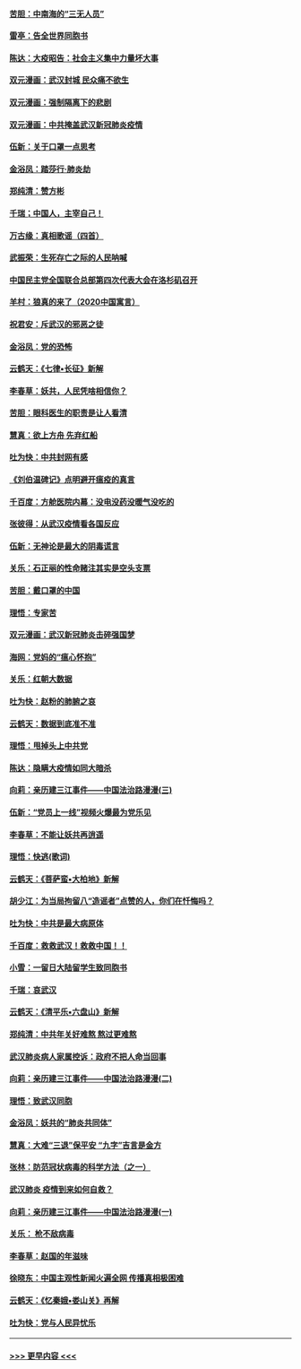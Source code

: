 #### [苦胆：中南海的“三无人员”](../pages/nsc993/n11862997.md?t=02121931) 
#### [雷亭：告全世界同胞书](../pages/nsc993/n11862572.md?t=02121931) 
#### [陈达：大疫昭告：社会主义集中力量坏大事](../pages/nsc993/n11859419.md?t=02121931) 
#### [双元漫画：武汉封城 民众痛不欲生](../pages/nsc993/n11859287.md?t=02121931) 
#### [双元漫画：强制隔离下的悲剧](../pages/nsc993/n11859244.md?t=02121931) 
#### [双元漫画：中共掩盖武汉新冠肺炎疫情](../pages/nsc993/n11858249.md?t=02121931) 
#### [伍新：关于口罩一点思考](../pages/nsc993/n11859195.md?t=02121931) 
#### [金浴凤：踏莎行‧肺炎劫](../pages/nsc993/n11858227.md?t=02121931) 
#### [郑纯清：赞方彬](../pages/nsc993/n11856803.md?t=02121931) 
#### [千瑞；中国人，主宰自己！](../pages/nsc993/n11856793.md?t=02121931) 
#### [万古缘：真相歌谣（四首）](../pages/nsc993/n11856263.md?t=02121931) 
#### [武振荣：生死存亡之际的人民呐喊](../pages/nsc993/n11856256.md?t=02121931) 
#### [中国民主党全国联合总部第四次代表大会在洛杉矶召开](../pages/nsc993/n11856344.md?t=02121931) 
#### [羊村：狼真的来了（2020中国寓言）](../pages/nsc993/n11856229.md?t=02121931) 
#### [祝君安：斥武汉的邪恶之徒](../pages/nsc993/n11855861.md?t=02121931) 
#### [金浴凤：党的恐怖](../pages/nsc993/n11855849.md?t=02121931) 
#### [云鹤天：《七律▪长征》新解](../pages/nsc993/n11855479.md?t=02121931) 
#### [李春草：妖共，人民凭啥相信你？](../pages/nsc993/n11855196.md?t=02121931) 
#### [苦胆：眼科医生的职责是让人看清](../pages/nsc993/n11853840.md?t=02121931) 
#### [慧真：欲上方舟 先弃红船](../pages/nsc993/n11853483.md?t=02121931) 
#### [吐为快：中共封网有感](../pages/nsc993/n11852575.md?t=02121931) 
#### [《刘伯温碑记》点明避开瘟疫的真言](../pages/nsc993/n11852128.md?t=02121931) 
#### [千百度：方舱医院内幕：没电没药没暖气没吃的](../pages/nsc993/n11850211.md?t=02121931) 
#### [张彼得：从武汉疫情看各国反应](../pages/nsc993/n11850102.md?t=02121931) 
#### [伍新：无神论是最大的阴毒谎言](../pages/nsc993/n11846129.md?t=02121931) 
#### [关乐：石正丽的性命赌注其实是空头支票](../pages/nsc993/n11846109.md?t=02121931) 
#### [苦胆：戴口罩的中国](../pages/nsc993/n11845576.md?t=02121931) 
#### [理悟：专家苦](../pages/nsc993/n11845564.md?t=02121931) 
#### [双元漫画：武汉新冠肺炎击碎强国梦](../pages/nsc993/n11843320.md?t=02121931) 
#### [海网：党妈的“瘟心怀抱”](../pages/nsc993/n11840740.md?t=02121931) 
#### [关乐：红朝大数据](../pages/nsc993/n11840675.md?t=02121931) 
#### [吐为快：赵粉的肺腑之哀](../pages/nsc993/n11840618.md?t=02121931) 
#### [云鹤天：数据到底准不准](../pages/nsc993/n11840325.md?t=02121931) 
#### [理悟：甩掉头上中共党](../pages/nsc993/n11838826.md?t=02121931) 
#### [陈达：隐瞒大疫情如同大暗杀](../pages/nsc993/n11838771.md?t=02121931) 
#### [向莉：亲历建三江事件——中国法治路漫漫(三)](../pages/nsc993/n11831825.md?t=02121931) 
#### [伍新：“党员上一线”视频火爆最为党乐见](../pages/nsc993/n11838200.md?t=02121931) 
#### [李春草：不能让妖共再逍遥](../pages/nsc993/n11838102.md?t=02121931) 
#### [理悟：快逃(歌词)](../pages/nsc993/n11838083.md?t=02121931) 
#### [云鹤天：《菩萨蛮▪大柏地》新解](../pages/nsc993/n11838059.md?t=02121931) 
#### [胡少江：为当局拘留八“造谣者”点赞的人，你们在忏悔吗？](../pages/nsc993/n11836801.md?t=02121931) 
#### [吐为快：中共是最大病原体](../pages/nsc993/n11836748.md?t=02121931) 
#### [千百度：救救武汉！救救中国！！](../pages/nsc993/n11836145.md?t=02121931) 
#### [小雪：一留日大陆留学生致同胞书](../pages/nsc993/n11834624.md?t=02121931) 
#### [千瑞：哀武汉](../pages/nsc993/n11833647.md?t=02121931) 
#### [云鹤天：《清平乐▪六盘山》新解](../pages/nsc993/n11833611.md?t=02121931) 
#### [郑纯清：中共年关好难熬 熬过更难熬](../pages/nsc993/n11833489.md?t=02121931) 
#### [武汉肺炎病人家属控诉：政府不把人命当回事](../pages/nsc993/n11833205.md?t=02121931) 
#### [向莉：亲历建三江事件——中国法治路漫漫(二)](../pages/nsc993/n11829102.md?t=02121931) 
#### [理悟：致武汉同胞](../pages/nsc993/n11831522.md?t=02121931) 
#### [金浴凤：妖共的“肺炎共同体”](../pages/nsc993/n11829448.md?t=02121931) 
#### [慧真：大难“三退”保平安 “九字”吉言是金方](../pages/nsc993/n11829501.md?t=02121931) 
#### [张林：防范冠状病毒的科学方法（之一）](../pages/nsc993/n11828618.md?t=02121931) 
#### [武汉肺炎 疫情到来如何自救？](../pages/nsc993/n11827632.md?t=02121931) 
#### [向莉：亲历建三江事件——中国法治路漫漫(一)](../pages/nsc993/n11827190.md?t=02121931) 
#### [关乐： 枪不敌病毒](../pages/nsc993/n11826746.md?t=02121931) 
#### [李春草：赵国的年滋味](../pages/nsc993/n11826321.md?t=02121931) 
#### [徐晓东：中国主观性新闻火遍全网 传播真相极困难](../pages/nsc993/n11826508.md?t=02121931) 
#### [云鹤天：《忆秦娥▪娄山关》再解](../pages/nsc993/n11824682.md?t=02121931) 
#### [吐为快：党与人民异忧乐](../pages/nsc993/n11824660.md?t=02121931) 

----
#### [ >>> 更早内容 <<< ](../indexes/nsc993-earlier.md)
